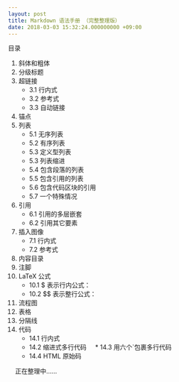 ```yaml
---
layout: post
title: Markdown 语法手册 （完整整理版）
date: 2018-03-03 15:32:24.000000000 +09:00
---
```


目录
 1. 斜体和粗体
 2. 分级标题
 3. 超链接
     * 3.1 行内式
     * 3.2 参考式
     * 3.3 自动链接
 4. 锚点
 5. 列表
     * 5.1 无序列表
     * 5.2 有序列表
     * 5.3 定义型列表
     * 5.3 列表缩进
     * 5.4 包含段落的列表
     * 5.5 包含引用的列表
     * 5.6 包含代码区块的引用
     * 5.7 一个特殊情况
 6. 引用
     * 6.1 引用的多层嵌套
     * 6.2 引用其它要素
 7. 插入图像
     * 7.1 行内式
     * 7.2 参考式
 8. 内容目录
 9. 注脚
 10. LaTeX 公式
     * 10.1 $ 表示行内公式：
     * 10.2 $$ 表示整行公式：
 11. 流程图
 12. 表格
 13. 分隔线
 14. 代码
     * 14.1 行内式
     * 14.2 缩进式多行代码
     * 14.3 用六个\`包裹多行代码
     * 14.4 HTML 原始码
     
     
正在整理中……
